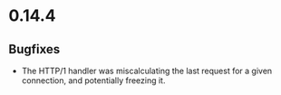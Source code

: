 # 0.14.4

## Bugfixes

* The HTTP/1 handler was miscalculating the last request for a given connection, and potentially freezing it.